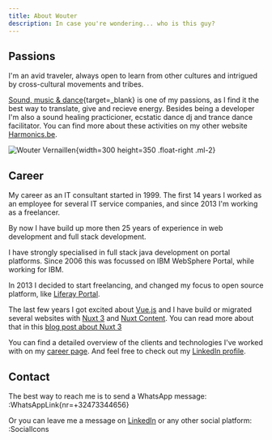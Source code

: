 ```yaml
---
title: About Wouter
description: In case you're wondering... who is this guy?
---
```


## Passions

I'm an avid traveler, always open to learn from other cultures and intrigued by cross-cultural movements and tribes.

[Sound, music & dance](https://harmonics.be){target=_blank} is one of my passions, as I find it the best way to translate, give and recieve energy. 
Besides being a developer I'm also a sound healing practicioner, ecstatic dance dj and trance dance facilitator. You can find more about these activities on my other website [Harmonics.be](https://harmonics.be).

![Wouter Vernaillen](/images/woutervernaillen.jpg){width=300 height=350 .float-right .ml-2}

## Career

My career as an IT consultant started in 1999. The first 14 years I worked as an employee for several IT service companies, and since 2013 I'm working as a freelancer.

By now I have build up more then 25 years of experience in web development and full stack development.

I have strongly specialised in full stack java development on portal platforms. Since 2006 this was focussed on IBM WebSphere Portal, while working for IBM.

In 2013 I decided to start freelancing, and changed my focus to open source platform, like [Liferay Portal](https://www.liferay.com/).

The last few years I got excited about [Vue.js](https://vuejs.org/) and I have build or migrated several websites with [Nuxt 3](https://nuxt.com/) and [Nuxt Content](https://content.nuxtjs.org/). You can read more about that in this [blog post about Nuxt 3](/blog/discoveringnuxt)

You can find a detailed overview of the clients and technologies I've worked with on my [career page](/career).
And feel free to check out my [LinkedIn profile](https://www.linkedin.com/in/woutervernaillen/).

## Contact

The best way to reach me is to send a WhatsApp message: :WhatsAppLink{nr=+32473344656}

Or you can leave me a message on [LinkedIn](https://www.linkedin.com/in/woutervernaillen/) or any other social platform:  :SocialIcons
